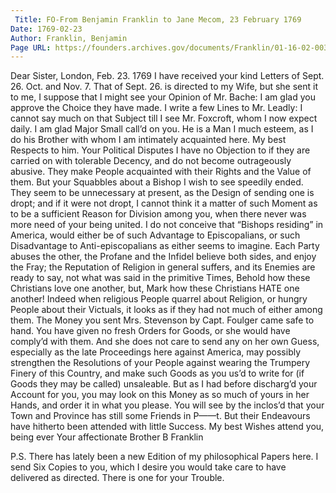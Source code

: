 ```yaml
---
 Title: FO-From Benjamin Franklin to Jane Mecom, 23 February 1769
Date: 1769-02-23
Author: Franklin, Benjamin
Page URL: https://founders.archives.gov/documents/Franklin/01-16-02-0030
---
```


Dear Sister,
London, Feb. 23. 1769
I have received your kind Letters of Sept. 26. Oct. and Nov. 7. That of Sept. 26. is directed to my Wife, but she sent it to me, I suppose that I might see your Opinion of Mr. Bache: I am glad you approve the Choice they have made. I write a few Lines to Mr. Leadly: I cannot say much on that Subject till I see Mr. Foxcroft, whom I now expect daily. I am glad Major Small call’d on you. He is a Man I much esteem, as I do his Brother with whom I am intimately acquainted here. My best Respects to him.
Your Political Disputes I have no Objection to if they are carried on with tolerable Decency, and do not become outrageously abusive. They make People acquainted with their Rights and the Value of them. But your Squabbles about a Bishop I wish to see speedily ended. They seem to be unnecessary at present, as the Design of sending one is dropt; and if it were not dropt, I cannot think it a matter of such Moment as to be a sufficient Reason for Division among you, when there never was more need of your being united. I do not conceive that “Bishops residing” in America, would either be of such Advantage to Episcopalians, or such Disadvantage to Anti-episcopalians as either seems to imagine. Each Party abuses the other, the Profane and the Infidel believe both sides, and enjoy the Fray; the Reputation of Religion in general suffers, and its Enemies are ready to say, not what was said in the primitive Times, Behold how these Christians love one another, but, Mark how these Christians HATE one another! Indeed when religious People quarrel about Religion, or hungry People about their Victuals, it looks as if they had not much of either among them.
The Money you sent Mrs. Stevenson by Capt. Foulger came safe to hand. You have given no fresh Orders for Goods, or she would have comply’d with them. And she does not care to send any on her own Guess, especially as the late Proceedings here against America, may possibly strengthen the Resolutions of your People against wearing the Trumpery Finery of this Country, and make such Goods as you us’d to write for (if Goods they may be called) unsaleable. But as I had before discharg’d your Account for you, you may look on this Money as so much of yours in her Hands, and order it in what you please.
You will see by the inclos’d that your Town and Province has still some Friends in P——t. But their Endeavours have hitherto been attended with little Success. My best Wishes attend you, being ever Your affectionate Brother
B Franklin

P.S. There has lately been a new Edition of my philosophical Papers here. I send Six Copies to you, which I desire you would take care to have delivered as directed. There is one for your Trouble.

